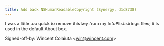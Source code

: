 ```yaml
---
title: Add back NSHumanReadableCopyright (Synergy, d1c8738)
---
```


I was a little too quick to remove this key from my InfoPlist.strings files; it is used in the default About box.

Signed-off-by: Wincent Colaiuta &lt;win@wincent.com&gt;
